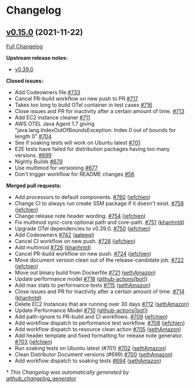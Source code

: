 # Changelog

## [v0.15.0](https://github.com/aws-observability/aws-otel-collector/tree/v0.15.0) (2021-11-22)

[Full Changelog](https://github.com/aws-observability/aws-otel-collector/compare/v0.14.1...v0.15.0)

**Upstream release notes:**
- [v0.39.0](https://github.com/open-telemetry/opentelemetry-collector/releases/tag/v0.39.0)

**Closed issues:**

- Add Codeowners file [\#733](https://github.com/aws-observability/aws-otel-collector/issues/733)
- Cancel PR-build workflow on new push to PR [\#717](https://github.com/aws-observability/aws-otel-collector/issues/717)
- Takes too long to build OTel container in test cases [\#716](https://github.com/aws-observability/aws-otel-collector/issues/716)
- Close issues and PR for inactivity after a certain amount of time. [\#713](https://github.com/aws-observability/aws-otel-collector/issues/713)
- Add EC2 instance cleaner  [\#711](https://github.com/aws-observability/aws-otel-collector/issues/711)
- AWS OTEL Java Agent 1.7 giving "java.lang.IndexOutOfBoundsException: Index 0 out of bounds for length 0" [\#704](https://github.com/aws-observability/aws-otel-collector/issues/704)
- See if soaking tests will work on Ubuntu latest [\#701](https://github.com/aws-observability/aws-otel-collector/issues/701)
- E2E tests have failed for distribution packages having too many versions.  [\#699](https://github.com/aws-observability/aws-otel-collector/issues/699)
- Nightly Builds [\#679](https://github.com/aws-observability/aws-otel-collector/issues/679)
- Use multimod for versioning [\#677](https://github.com/aws-observability/aws-otel-collector/issues/677)
- Don't trigger workflow for README changes [\#56](https://github.com/aws-observability/aws-otel-collector/issues/56)

**Merged pull requests:**

- Add processors to default components. [\#760](https://github.com/aws-observability/aws-otel-collector/pull/760) ([jefchien](https://github.com/jefchien))
- Change CI to always run create SSM package if it doesn't exist. [\#758](https://github.com/aws-observability/aws-otel-collector/pull/758) ([jefchien](https://github.com/jefchien))
- Change release note header wording. [\#754](https://github.com/aws-observability/aws-otel-collector/pull/754) ([jefchien](https://github.com/jefchien))
- Fix multimod sync-core optional path and core-path. [\#751](https://github.com/aws-observability/aws-otel-collector/pull/751) ([khanhntd](https://github.com/khanhntd))
- Upgrade OTel dependencies to v0.39.0. [\#750](https://github.com/aws-observability/aws-otel-collector/pull/750) ([jefchien](https://github.com/jefchien))
- Add Codeowners [\#742](https://github.com/aws-observability/aws-otel-collector/pull/742) ([aateeqi](https://github.com/aateeqi))
- Cancel CI workflow on new push. [\#728](https://github.com/aws-observability/aws-otel-collector/pull/728) ([jefchien](https://github.com/jefchien))
- Add multimod [\#726](https://github.com/aws-observability/aws-otel-collector/pull/726) ([khanhntd](https://github.com/khanhntd))
- Cancel PR-build workflow on new push. [\#724](https://github.com/aws-observability/aws-otel-collector/pull/724) ([jefchien](https://github.com/jefchien))
- Move document version clean out of the release-candidate job. [\#722](https://github.com/aws-observability/aws-otel-collector/pull/722) ([jefchien](https://github.com/jefchien))
- Move out binary build from Dockerfile [\#721](https://github.com/aws-observability/aws-otel-collector/pull/721) ([sethAmazon](https://github.com/sethAmazon))
- Update performance model [\#718](https://github.com/aws-observability/aws-otel-collector/pull/718) ([github-actions[bot]](https://github.com/apps/github-actions))
- Add max stats to performance tests [\#715](https://github.com/aws-observability/aws-otel-collector/pull/715) ([sethAmazon](https://github.com/sethAmazon))
- Close issues and PR for inactivity after a certain amount of time. [\#714](https://github.com/aws-observability/aws-otel-collector/pull/714) ([khanhntd](https://github.com/khanhntd))
- Delete EC2 Instances that are running over 30 days [\#712](https://github.com/aws-observability/aws-otel-collector/pull/712) ([sethAmazon](https://github.com/sethAmazon))
- Update Performance Model [\#710](https://github.com/aws-observability/aws-otel-collector/pull/710) ([github-actions[bot]](https://github.com/apps/github-actions))
- Add path-ignore to PR-build and CI workflows. [\#709](https://github.com/aws-observability/aws-otel-collector/pull/709) ([jefchien](https://github.com/jefchien))
- Add workflow dispatch to performance test workflow. [\#708](https://github.com/aws-observability/aws-otel-collector/pull/708) ([jefchien](https://github.com/jefchien))
- Add workflow dispatch to resource clean action [\#705](https://github.com/aws-observability/aws-otel-collector/pull/705) ([sethAmazon](https://github.com/sethAmazon))
- Add header template and fixed formatting for release note generator. [\#703](https://github.com/aws-observability/aws-otel-collector/pull/703) ([jefchien](https://github.com/jefchien))
- Run soaking tests on Ubuntu latest \(\#701\) [\#702](https://github.com/aws-observability/aws-otel-collector/pull/702) ([sethAmazon](https://github.com/sethAmazon))
- Clean Distributor Document versions \(\#699\) [\#700](https://github.com/aws-observability/aws-otel-collector/pull/700) ([sethAmazon](https://github.com/sethAmazon))
- Add workflow dispatch to soaking tests [\#694](https://github.com/aws-observability/aws-otel-collector/pull/694) ([sethAmazon](https://github.com/sethAmazon))




\* *This Changelog was automatically generated by [github_changelog_generator](https://github.com/github-changelog-generator/github-changelog-generator)*
